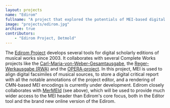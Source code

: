 ```yaml
---
layout: projects
name: "Edirom"
fullname: "A project that explored the potentials of MEI-based digital scholarly editions of music, which has been adopted by many editorial projects"
image: "projects/edirom.jpg"
archive: true
contributors: 
    - "Edirom Project, Detmold"
---
```

The [Edirom Project](http://www.edirom.de) develops several tools for digital scholarly editions of musical works since 2003\. It collaborates with several Complete Works projects like the [Carl-Maria-von-Weber-Gesamtausgabe](http://www.weber-gesamtausgabe.de), the [Reger-Werkausgabe (RWA)](https://www.reger-werkausgabe.de) and the [OPERA-project](http://www.adwmainz.de/?id=1893&L=0). In this project, MEI is used to align digital facsimiles of musical sources, to store a digital critical report with all the notable annotations of the project editor, and a rendering of CMN-based MEI encodings is currently under development. Edirom closely collaborates with [MerMEId](http://www.kb.dk/en/nb/dcm/projekter/mermeid.html) (see above), which will be used to provide much wider access to the MEI header than Edirom's core focus, both in the Editor tool and the brand new online version of the Edirom.
